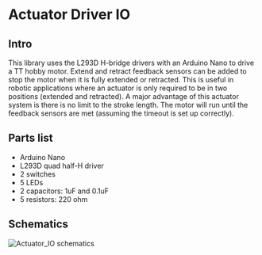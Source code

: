 # Actuator Driver IO
## Intro
This library uses the L293D H-bridge drivers with an Arduino Nano to drive a TT hobby motor. Extend and retract feedback sensors can be added to stop the motor when it is fully extended or retracted.
This is useful in robotic applications where an actuator is only required to be in two positions (extended and retracted). A major advantage of this actuator system is there is no limit to the stroke length. The motor will run until the feedback sensors are met (assuming the timeout is set up correctly).
## Parts list
- Arduino Nano
- L293D quad half-H driver
- 2 switches
- 5 LEDs
- 2 capacitors: 1uF and 0.1uF
- 5 resistors: 220 ohm
## Schematics
![Actuator_IO schematics](https://raw.githubusercontent.com/ScobyStudio-ElectricActuator/ActuatorDriver_IO/master/Actuator_IO.svg)

